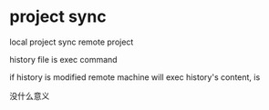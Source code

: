 # project sync

local project sync remote project

history file is exec command

if history is modified
remote machine will exec history's content, is

没什么意义

